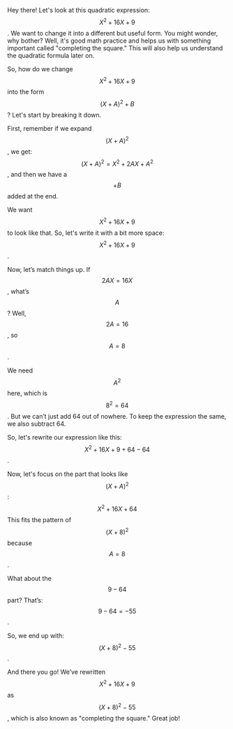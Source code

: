 Hey there! Let's look at this quadratic expression: $$X^2 + 16X + 9$$. We want to change it into a different but useful form. You might wonder, why bother? Well, it's good math practice and helps us with something important called "completing the square." This will also help us understand the quadratic formula later on.

So, how do we change $$X^2 + 16X + 9$$ into the form $$(X + A)^2 + B$$? Let's start by breaking it down.

First, remember if we expand $$(X + A)^2$$, we get:
$$(X + A)^2 = X^2 + 2AX + A^2$$,
and then we have a $$+ B$$ added at the end.

We want $$X^2 + 16X + 9$$ to look like that. So, let's write it with a bit more space:
$$X^2 + 16X + 9$$.

Now, let’s match things up. If $$2AX = 16X$$, what’s $$A$$? Well, $$2A = 16$$, so $$A = 8$$. 

We need $$A^2$$ here, which is $$8^2 = 64$$. But we can’t just add 64 out of nowhere. To keep the expression the same, we also subtract 64.

So, let's rewrite our expression like this:
$$X^2 + 16X + 9 + 64 - 64$$.

Now, let's focus on the part that looks like $$(X + A)^2$$:
$$X^2 + 16X + 64$$
This fits the pattern of $$(X + 8)^2$$ because $$A = 8$$.

What about the $$9 - 64$$ part? That’s:
$$9 - 64 = -55$$.

So, we end up with:
$$(X + 8)^2 - 55$$.

And there you go! We’ve rewritten $$X^2 + 16X + 9$$ as $$(X + 8)^2 - 55$$, which is also known as "completing the square." Great job!